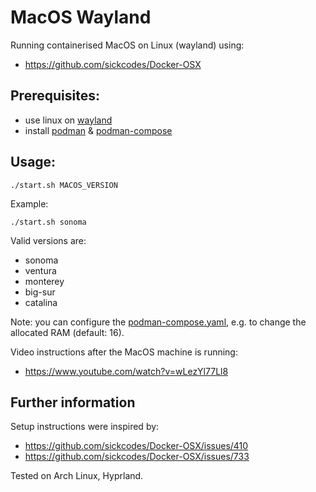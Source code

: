 # MacOS Wayland

Running containerised MacOS on Linux (wayland) using:
- https://github.com/sickcodes/Docker-OSX

## Prerequisites:
- use linux on [wayland](https://wayland.freedesktop.org)
- install [podman](https://podman.io) & [podman-compose](https://github.com/containers/podman-compose)

## Usage:
```
./start.sh MACOS_VERSION
```
Example:
```
./start.sh sonoma
```

Valid versions are:
- sonoma
- ventura
- monterey
- big-sur
- catalina

Note: you can configure the [podman-compose.yaml](podman-compose.yaml), e.g. to change the allocated RAM (default: 16).

Video instructions after the MacOS machine is running:
- https://www.youtube.com/watch?v=wLezYl77Ll8

## Further information

Setup instructions were inspired by:
- https://github.com/sickcodes/Docker-OSX/issues/410
- https://github.com/sickcodes/Docker-OSX/issues/733

Tested on Arch Linux, Hyprland.
